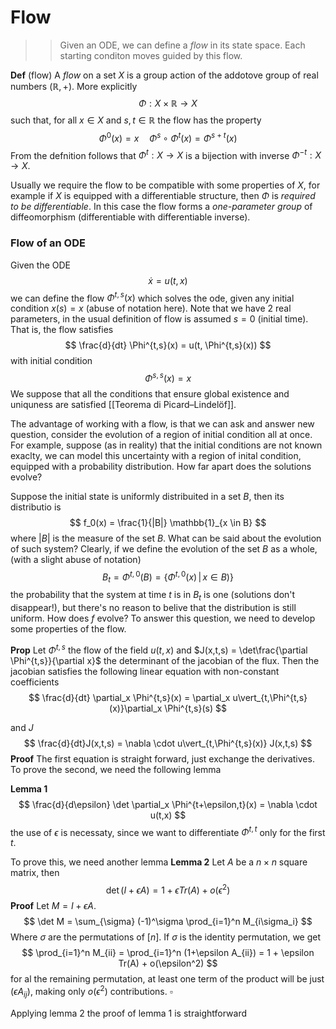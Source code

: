 # Flow

>> Given an ODE, we can define a _flow_ in its state space. Each starting conditon moves guided by this flow.

**Def** (flow) A _flow_ on a set $X$ is a group action of the addotove group of real numbers $(\mathbb{R},+)$. More explicitly
$$
\Phi : X \times \mathbb{R} \to X
$$
such that, for all $x \in X$ and $s,t \in \mathbb{R}$ the flow has the property
$$
\Phi^0(x) = x \quad \Phi^s \circ \Phi^t (x) = \Phi^{s+t}(x)
$$
From the defnition follows that $\Phi^t : X \to X$ is a bijection with inverse $\Phi^{-t} : X \to X$. 

Usually we require the flow to be compatible with some properties of $X$, for example if $X$ is equipped with a differentiable structure, then $\Phi$ is _required to be differentiable_. In this case the flow forms a _one-parameter group_ of diffeomorphism (differentiable with differentiable inverse).

### Flow of an ODE

Given the ODE
$$
\dot x = u(t,x)
$$
we can define the flow $\Phi^{t,s}(x)$ which solves the ode, given any initial condition $x(s) = x$ (abuse of notation here). Note that we have $2$ real parameters, in the usual definition of flow is assumed $s=0$ (initial time).
That is, the flow satisfies
$$
\frac{d}{dt} \Phi^{t,s}(x) = u(t, \Phi^{t,s}(x))
$$
with initial condition
$$
\Phi^{s,s}(x)=x
$$
We suppose that all the conditions that ensure global existence and uniquness are satisfied [[Teorema di Picard–Lindelöf]].

The advantage of working with a flow, is that we can ask and answer new question, consider the evolution of a region of initial condition all at once.
For example, suppose (as in reality) that the initial conditions are not known exaclty, we can model this uncertainty with a region of inital condition, equipped with a probability distribution. How far apart does the solutions evolve? 

Suppose the initial state is uniformly distribuited in a set $B$, then its distributio  is
$$
f_0(x) = \frac{1}{|B|} \mathbb{1}_{x \in B}
$$
where $|B|$ is the measure of the set $B$. What can be said about the evolution of such system? Clearly, if we define the evolution of the set $B$ as a whole, (with a slight abuse of notation)
$$
B_t = \Phi^{t,0}(B) = \{\Phi^{t,0}(x) \,\vert\, x \in B)\}
$$
the probability that the system at time $t$ is in $B_t$ is one (solutions don't disappear!), but there's no reason to belive that the distribution is still uniform. How does $f$ evolve? To answer this question, we need to develop some properties of the flow.

**Prop** Let $\Phi^{t,s}$ the flow of the field $u(t,x)$ and $J(x,t,s) = \det\frac{\partial \Phi^{t,s}}{\partial x}$ the determinant of the jacobian of the flux. Then the jacobian satisfies the following linear equation with non-constant coefficients
$$
\frac{d}{dt} \partial_x \Phi^{t,s}(x) = \partial_x u\vert_{t,\Phi^{t,s}(x)}\partial_x \Phi^{t,s}(s)
$$

and $J$ 
$$
\frac{d}{dt}J(x,t,s) = \nabla \cdot u\vert_{t,\Phi^{t,s}(x)} J(x,t,s)
$$
**Proof** The first equation is straight forward, just exchange the derivatives.
To prove the second, we need the following lemma

**Lemma 1** 
$$
\frac{d}{d\epsilon} \det \partial_x \Phi^{t+\epsilon,t}(x) = \nabla \cdot u(t,x)
$$
the use of $\epsilon$ is necessaty, since we want to differentiate $\Phi^{t,t}$ only for the first $t$.

To prove this, we need another lemma
**Lemma 2** Let $A$ be a $n\times n$ square matrix, then
$$
\det (I + \epsilon A) = 1 + \epsilon Tr(A) + o(\epsilon^2) 
$$
**Proof** Let $M = I + \epsilon A$.
$$
\det M = \sum_{\sigma} (-1)^\sigma \prod_{i=1}^n M_{i\sigma_i}
$$
Where $\sigma$ are the permutations of $[n]$. If $\sigma$ is the identity permutation, we get
$$
\prod_{i=1}^n M_{ii} = \prod_{i=1}^n (1+\epsilon A_{ii}) = 1 + \epsilon Tr(A) + o(\epsilon^2)
$$
for al the remaining permutation, at least one term of the product will be just $(\epsilon A_{ij})$, making only $o(\epsilon^2)$ contributions. $\square$

Applying lemma $2$ the proof of lemma $1$ is straightforward




